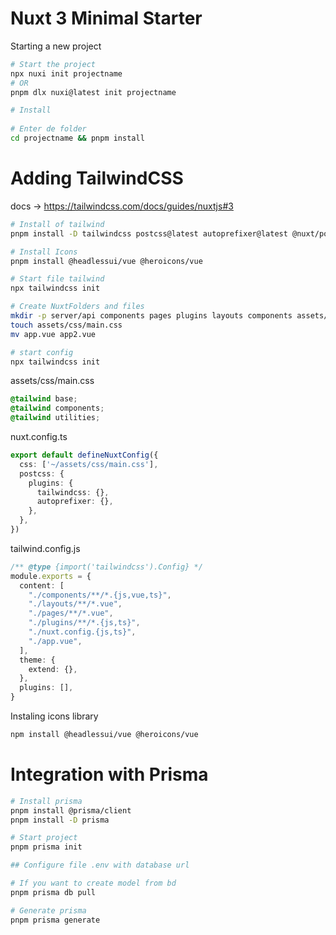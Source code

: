 # Nuxt 3 Minimal Starter

Starting a new project
```bash
# Start the project
npx nuxi init projectname
# OR
pnpm dlx nuxi@latest init projectname

# Install
 
# Enter de folder
cd projectname && pnpm install
```




# Adding TailwindCSS
docs -> https://tailwindcss.com/docs/guides/nuxtjs#3
```bash
# Install of tailwind
pnpm install -D tailwindcss postcss@latest autoprefixer@latest @nuxt/postcss8

# Install Icons
pnpm install @headlessui/vue @heroicons/vue

# Start file tailwind
npx tailwindcss init

# Create NuxtFolders and files
mkdir -p server/api components pages plugins layouts components assets/css middleware server/middleware utils server/utils plugins
touch assets/css/main.css
mv app.vue app2.vue

# start config
npx tailwindcss init
```

assets/css/main.css
```css
@tailwind base;
@tailwind components;
@tailwind utilities;
```

nuxt.config.ts
```ts
export default defineNuxtConfig({
  css: ['~/assets/css/main.css'],
  postcss: {
    plugins: {
      tailwindcss: {},
      autoprefixer: {},
    },
  },
})
```
tailwind.config.js
```ts
/** @type {import('tailwindcss').Config} */
module.exports = {
  content: [
    "./components/**/*.{js,vue,ts}",
    "./layouts/**/*.vue",
    "./pages/**/*.vue",
    "./plugins/**/*.{js,ts}",
    "./nuxt.config.{js,ts}",
    "./app.vue",
  ],
  theme: {
    extend: {},
  },
  plugins: [],
}
```

Instaling icons library
```bash
npm install @headlessui/vue @heroicons/vue

```

# Integration with Prisma

```bash
# Install prisma
pnpm install @prisma/client
pnpm install -D prisma

# Start project
pnpm prisma init

## Configure file .env with database url

# If you want to create model from bd
pnpm prisma db pull

# Generate prisma
pnpm prisma generate
```

